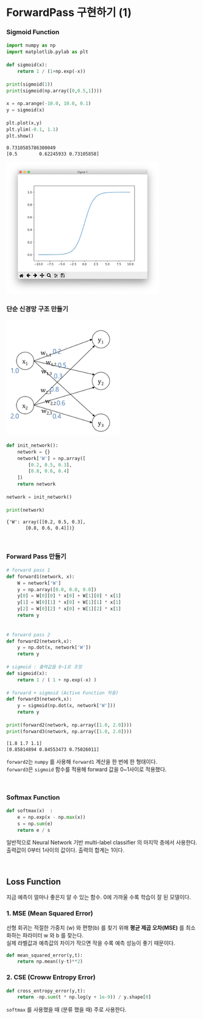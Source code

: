 # ForwardPass 구현하기 (1)

### Sigmoid Function

```python
import numpy as np
import matplotlib.pylab as plt

def sigmoid(x):
    return 1 / (1+np.exp(-x))

print(sigmoid(1))
print(sigmoid(np.array([0,0.5,1])))

x = np.arange(-10.0, 10.0, 0.1)
y = sigmoid(x)

plt.plot(x,y)
plt.ylim(-0.1, 1.1)
plt.show()
```
```profile
0.7310585786300049
[0.5        0.62245933 0.73105858]
```

<img src="./screenshot/04_nn.png" width="400">

<br/>

### 단순 신경망 구조 만들기

<img src="./screenshot/04_nn2.png" width="300">

```python
def init_network():
    network = {}
    network['W'] = np.array([
        [0.2, 0.5, 0.3],
        [0.8, 0.6, 0.4]
    ])
    return network

network = init_network()

print(network)
```
```profile
{'W': array([[0.2, 0.5, 0.3],
       [0.8, 0.6, 0.4]])}
```

<br/>

### Forward Pass 만들기

```python
# forward pass 1
def forward1(network, x):
    W = network['W']
    y = np.array([0.0, 0.0, 0.0])
    y[0] = W[0][0] * x[0] + W[1][0] * x[1]
    y[1] = W[0][1] * x[0] + W[1][1] * x[1]
    y[2] = W[0][2] * x[0] + W[1][2] * x[1]
    return y


# forward pass 2
def forward2(network,x):
    y = np.dot(x, network['W'])
    return y

# sigmoid : 출력값을 0~1로 조정
def sigmoid(x):
    return 1 / ( 1 + np.exp(-x) )

# forward + sigmoid (Active Function 적용)
def forward3(network,x):
    y = sigmoid(np.dot(x, network['W']))
    return y

print(forward2(network, np.array([1.0, 2.0])))
print(forward3(network, np.array([1.0, 2.0])))
```
```
[1.8 1.7 1.1]
[0.85814894 0.84553473 0.75026011]
```

`forward2`는 `numpy` 를 사용해 `forward1` 계산을 한 번에 한 형태이다.   
`forward3`은 `sigmoid` 함수를 적용해 forward 값을 0~1사이로 적용했다.

<br/>

### Softmax Function

```python
def softmax(x)  :
    e = np.exp(x - np.max(x))
    s = np.sum(e)
    return e / s
```

일반적으로 Neural Network 기반 multi-label classifier 의 마지막 층에서 사용한다.   
출력값이 0부터 1사이의 값이다. 출력의 합계는 1이다.

<br/>

## Loss Function

지금 예측이 얼마나 좋은지 알 수 있는 함수. 0에 가까울 수록 학습이 잘 된 모델이다.

### 1. MSE (Mean Squared Error)

선형 회귀는 적절한 가중치 (w) 와 편향(b) 를 찾기 위해  **평균 제곱 오차(MSE)** 를 최소화하는 파라미터 w 와 b 를 찾는다.   
실제 라벨값과 예측값의 차이가 작으면 작을 수록 예측 성능이 좋기 때문이다.

```python
def mean_squared_error(y,t):
    return np.mean((y-t)**2)
```

### 2. CSE (Croww Entropy Error)

```python
def cross_entropy_error(y,t):
    return -np.sum(t * np.log(y + 1e-9)) / y.shape[0]
```
`softmax` 를 사용했을 때 (분류 했을 때) 주로 사용한다. 
